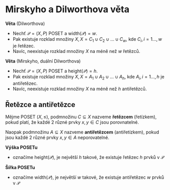 # Mirskyho a Dilworthova věta

**Věta** (Dilworthova)
- Nechť $\mathcal P = (X, P)$ POSET a $\text{width}(\mathcal P) = w$.
- Pak existuje rozklad množiny $X, X = C_{1} \cup C_{2} \cup \dots \cup C_{w}$, kde $C_{i}, i = 1 \dots, w$ je řetězec.
- Navíc, neexistuje rozklad množiny $X$ na méně než $w$ řetězců.

**Věta** (Mirskyho, duální Dilworthova)
- Nechť $\mathcal P = (X, P)$ POSET a $\text{height}(\mathcal P) = h$.
- Pak existuje rozklad množiny $X, X = A_{1} \cup A_{2} \cup \dots \cup A_{h}$, kde $A_{i}, i = 1\dots,h$ je antiřetězec.
- Navíc, neexistuje rozklad množiny $X$ na méně než $h$ antiřetězců.

## Řetězce a antiřetězce

Mějme POSET $(X, \leq)$, podmnožinu $C \subseteq X$ nazveme **řetězcem** (řetízkem), pokud platí, že každé 2 různé prvky $x, y \in C$ jsou porovnatelné.

Naopak podmnožinu $A \subseteq X$ nazveme **antiřetězcem** (antiřetízkem), pokud jsou každé 2 různé prvky $x, y \in A$ neporovatelné.

**Výška POSETu**
- označíme $\text{height}(\mathcal P)$, je největší $h$ takové, že existuje řetězec $h$ prvků v $\mathcal P$

**Šířka POSETu**
- označíme $\text{width}(\mathcal P)$, je největší $w$ takové, že existuje antiřetězec $w$ prvků v $\mathcal P$